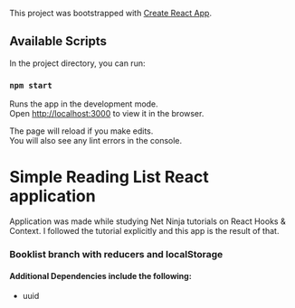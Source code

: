 This project was bootstrapped with [Create React App](https://github.com/facebook/create-react-app).

## Available Scripts

In the project directory, you can run:

### `npm start`

Runs the app in the development mode.<br />
Open [http://localhost:3000](http://localhost:3000) to view it in the browser.

The page will reload if you make edits.<br />
You will also see any lint errors in the console.

# Simple Reading List React application

Application was made while studying Net Ninja tutorials on React Hooks & Context.
I followed the tutorial explicitly and this app is the result of that.

### Booklist branch with reducers and localStorage

#### Additional Dependencies include the following:

* uuid
